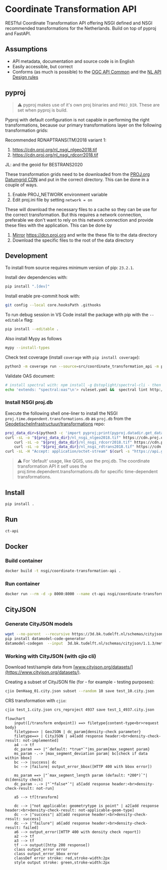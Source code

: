 # Coordinate Transformation API

RESTful Coordinate Transformation API offering NSGI defined and NSGI recommended transformations for
the Netherlands. Build on top of pyproj and FastAPI.

## Assumptions

- API metadata, documentation and source code is in English
- Easily accessible, but correct
- Conforms (as much is possible) to the [OGC API
  Common](https://ogcapi.ogc.org/common/) and the [NL API Design
  rules](https://gitdocumentatie.logius.nl/publicatie/api/adr/)

## pyproj

> :warning: pyproj makes use of it's own proj binaries and `PROJ_DIR`. These are
> set when pyproj is build.

Pyproj with default configuration is not capable in performing the right
transformations, because our primary transformations layer on the following
transformation grids:

Recommended RDNAPTRANS(TM)2018 variant 1:

1. <https://cdn.proj.org/nl_nsgi_nlgeo2018.tif>
1. <https://cdn.proj.org/nl_nsgi_rdcorr2018.tif>

JL: and the geoid for BESTRANS2020

These transformation grids need to be downloaded from the [PROJ.org Datumgrid
CDN](https://cdn.proj.org/) and put in the correct directory. This can be done
in a couple of ways.

1. Enable PROJ_NETWORK environment variable
1. Edit proj.ini file by setting `network = on`

These will download the necessary files to a cache so they can be use for the
correct transformation. But this requires a network connection, preferable we
don't want to rely on this network connection and provide these files with the
application. This can be done by

1. [Mirror](https://pyproj4.github.io/pyproj/stable/transformation_grids.html)
   <https://dcn.proj.org> and write the these file to the data directory
1. Download the specific files to the root of the data directory

## Development

To install from source requires minimum version of pip: `23.2.1`.

Install dev dependencies with:

```sh
pip install ".[dev]"
```

Install enable pre-commit hook with:

```sh
git config --local core.hooksPath .githooks
```

To run debug session in VS Code install the package with pip with the
`--editable` flag:

```sh
pip install --editable .
```

Also install Mypy as follows

```sh
mypy --install-types
```

Check test coverage (install `coverage` with `pip install coverage`):

```sh
python3 -m coverage run --source=src/coordinate_transformation_api -m pytest -v tests && python3 -m coverage report -m
```

Validate OAS document:

```sh
# install spectral with: npm install -g @stoplight/spectral-cli - then validate openapi doc with:
echo 'extends: "spectral:oas"\n'> ruleset.yaml &&  spectral lint http://127.0.0.1:8000/openapi.json --ruleset ruleset.yaml && rm ruleset.yaml
```

### Install NSGI proj.db

Execute the following shell one-liner to install the NSGI `proj.time.dependent.transformations.db` as `proj.db` from the
[GeodetischeInfrastructuur/transformations](https://github.com/GeodetischeInfrastructuur/transformations/releases)
repo:

```sh
proj_data_dir=$(python3 -c 'import pyproj;print(pyproj.datadir.get_data_dir());')
curl -sL -o "${proj_data_dir}/nl_nsgi_nlgeo2018.tif" https://cdn.proj.org/nl_nsgi_nlgeo2018.tif && \
    curl -sL -o "${proj_data_dir}/nl_nsgi_rdcorr2018.tif" https://cdn.proj.org/nl_nsgi_rdcorr2018.tif && \
    curl -sL -o "${proj_data_dir}/nl_nsgi_rdtrans2018.tif" https://cdn.proj.org/nl_nsgi_rdtrans2018.tif && \
curl -sL -H "Accept: application/octet-stream" $(curl -s "https://api.github.com/repos/GeodetischeInfrastructuur/transformations/releases/latest" | jq -r '.assets[] | select(.name=="proj.time.dependent.transformations.db").url') -o "${proj_data_dir}/proj.db"
```

> :warning: For 'default' usage, like QGIS, use the proj.db. The coordinate
> transformation API it self uses the
> proj.time.dependent.transformations.db for specific time-dependent
> transformations.

## Install

```bash
pip install .
```

## Run

```bash
ct-api
```

## Docker

### Build container

```bash
docker build -t nsgi/coordinate-transformation-api .
```

### Run container

```bash
docker run --rm -d -p 8000:8000 --name ct-api nsgi/coordinate-transformation-api
```

## CityJSON

### Generate CityJSON models

```sh
wget --no-parent  --recursive https://3d.bk.tudelft.nl/schemas/cityjson/1.1.3/
pip install datamodel-code-generator
datamodel-codegen  --input  3d.bk.tudelft.nl/schemas/cityjson/1.1.3/metadata.schema.json  --input-file-type jsonschema --output cityjson.py
```

### Working with CityJSON (with cjio cli)

Download test/sample data from
[www.cityjson.org/datasets/](https://www.cityjson.org/datasets/).

Creating a subset of CityJSON file (for - for example - testing purposes):

```sh
cjio DenHaag_01.city.json subset --random 10 save test_10.city.json
```

CRS transformation with `cjio`:

```sh
cjio test_1.city.json crs_reproject 4937 save test_1_4937.city.json
```

```mermaid
flowchart
    input([/transform endpoint]) ==> filetype{content-type<br>request body}
    filetype==> | GeoJSON | dc_param{density-check parameter}
    filetype==> | CityJSON | a4[add response header:<br>density-check-result: not-implemented] 
    a4 --> tf
    dc_param ==> |"`default: *true*`"|ms_param{max_segment param}
    ms_param -.-> |max_segment_deviation param| bc[check if data within bbox]
    bc --> |success| dc
    bc --> |failure| output_error_bbox([HTTP 400 with bbox error])

    ms_param ==> |"`max_segment_length param (default: *200*)`"| dc[density check]
    dc_param -.-> |"`*false*`"| a5[add response header:<br>density-check-result: not-run] 
    
    a5 --> tf[transform]
    
    dc --> |"not applicable: geometrytype is point" | a2[add response header:<br>density-check-result: not-applicable-geom-type]
    dc --> |"success"| a3[add response header:<br>density-check-result: success]
    dc --> |"failure"| a6[add response header:<br>density-check-result: failed] 
    a6 --> output_error([HTTP 400 with density check report])
    a2 --> tf
    a3 --> tf
    tf --> output([http 200 response])
    class output_error error
    class output_error_bbox error
    classDef error stroke: red,stroke-width:2px
    style output stroke: green,stroke-width:2px
```
